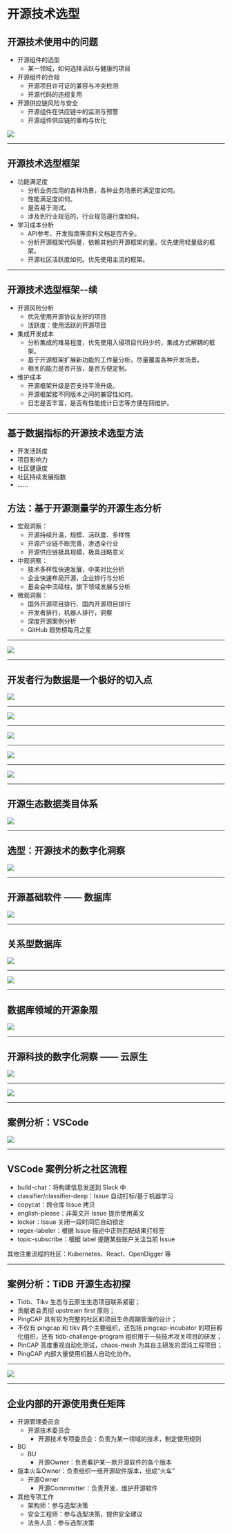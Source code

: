 # 开源技术选型

## 开源技术使用中的问题

* 开源组件的选型
    * 某一领域，如何选择活跃与健康的项目
* 开源组件的合规
    * 开源项目许可证的兼容与冲突检测
    * 开源代码的违规复用
* 开源供应链风险与安全
    * 开源组件在供应链中的监测与预警
    * 开源组件供应链的重构与优化

<img src="./img/OSS-supply-chain.png" />

---

## 开源技术选型框架

* 功能满足度
    * 分析业务应用的各种场景，各种业务场景的满足度如何。
    * 性能满足度如何。
    * 是否易于测试。
    * 涉及到行业规范的，行业规范遵行度如何。
* 学习成本分析
    * API参考、开发指南等资料文档是否齐全。
    * 分析开源框架代码量，依赖其他的开源框架的量。优先使用轻量级的框架。
    * 开源社区活跃度如何。优先使用主流的框架。

---

## 开源技术选型框架--续

* 开源风险分析
    * 优先使用开源协议友好的项目
    * 活跃度：使用活跃的开源项目
* 集成开发成本
    * 分析集成的难易程度，优先使用入侵项目代码少的，集成方式解耦的框架。
    * 基于开源框架扩展新功能的工作量分析，尽量覆盖各种开发场景。
    * 相关的能力是否开放，是否方便定制。
* 维护成本
    * 开源框架升级是否支持平滑升级。
    * 开源框架接不同版本之间的兼容性如何。
    * 日志是否丰富，是否有性能统计日志等方便在网维护。

---

## 基于数据指标的开源技术选型方法

* 开发活跃度
* 项目影响力
* 社区健康度
* 社区持续发展指数
* ……

## 方法：基于开源测量学的开源生态分析

* 宏观洞察：
    * 开源持续升温，规模、活跃度、多样性
    * 开源产业链不断完善，渗透全行业
    * 开源供应链极具规模，极具战略意义
* 中观洞察：
    * 技术多样性快速发展，中美对比分析
    * 企业快速布局开源，企业排行与分析
    * 基金会中流砥柱，旗下领域发展与分析
* 微观洞察：
    * 国外开源项目排行、国内开源项目排行
    * 开发者排行，机器人排行，洞察
    * 深度开源案例分析
    * GitHub 趋势榜每月之星

---

<img src="./img/OSS-supply-chain-2.png" />

---

## 开发者行为数据是一个极好的切入点

<img src="./img/OSS-supply-chain-3.png" />

---

<img src="./img/OSS-supply-chain-4.png" />

---

<img src="./img/OSS-supply-chain-5.png" />

---

<img src="./img/OSS-supply-chain-6.png" />

---

<img src="./img/OSS-supply-chain-7.png" />

---

## 开源生态数据类目体系

<img src="./img/OSS-supply-chain-8.png" />

---

## 选型：开源技术的数字化洞察

<img src="./img/OSS-supply-chain-9.png" />

---

## 开源基础软件 —— 数据库

<img src="./img/OSS-supply-chain-10.png" />

---

## 关系型数据库

<img src="./img/OSS-supply-chain-11.png" />

---

<img src="./img/OSS-supply-chain-12.png" />

---

## 数据库领域的开源象限

<img src="./img/OSS-supply-chain-13.png" />

---

## 开源科技的数字化洞察 —— 云原生

<img src="./img/OSS-supply-chain-14.png" />

---

<img src="./img/OSS-supply-chain-15.png" />

---

## 案例分析：VSCode

<img src="./img/OSS-supply-chain-16.png" />

---

## VSCode 案例分析之社区流程

* build-chat：将构建信息发送到 Slack 中
* classifier/classifier-deep：Issue 自动打标/基于机器学习
* copycat：跨仓库 Issue 拷贝
* english-please：非英文开 Issue 提示使用英文
* locker：Issue 关闭一段时间后自动锁定
* regex-labeler：根据 Issue 描述中正则匹配结果打标签
* topic-subscribe：根据 label 提醒某些账户关注当前 Issue

其他注重流程的社区：Kubernetes、React、OpenDigger 等

---

## 案例分析：TiDB 开源生态初探

* Tidb、Tikv 生态与云原生生态项目联系紧密；
* 贡献者会贯彻 upstream first 原则；
* PingCAP 具有较为完整的社区和项目生命周期管理的设计；
* 不仅有 pingcap 和 tikv 两个主要组织，还包括 pingcap-incubator 的项目孵化组织，还有 tidb-challenge-program 组织用于一些技术攻关项目的研发；
* PinCAP 高度重视自动化测试，chaos-mesh 为其自主研发的混沌工程项目；
* PingCAP 内部大量使用机器人自动化协作。

---

<img src="./img/OSS-supply-chain-17.png" />

---

## 企业内部的开源使用责任矩阵

* 开源管理委员会
    * 开源技术委员会
        * 开源技术专项委员会：负责为某一领域的技术，制定使用规则
* BG
    * BU
        * 开源Owner：负责看护某一款开源软件的各个版本
* 版本火车Owner：负责组织一组开源软件版本，组成“火车”
    * 开源Owner
        * 开源Commmitter：负责开发、维护开源软件
* 其他专项工作
    * 架构师：参与选型决策
    * 安全工程师：参与选型决策，提供安全建议
    * 法务人员：参与选型决策